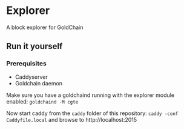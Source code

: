 # Explorer

A block explorer for  GoldChain

## Run it yourself

### Prerequisites
* Caddyserver
* Goldchain daemon


Make sure you have a goldchaind running with the explorer module enabled:
`goldchaind -M cgte`

Now start caddy from the `caddy` folder of this repository:
`caddy -conf Caddyfile.local`
and browse to http://localhost:2015
